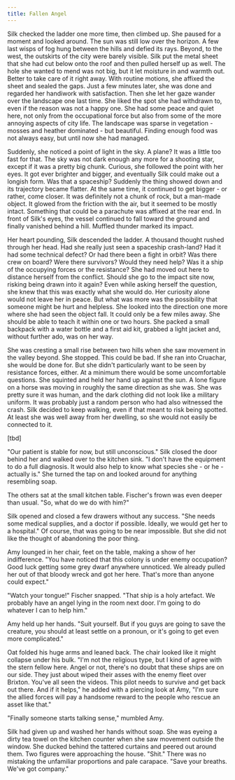 ```yaml
---
title: Fallen Angel
---
```

Silk checked the ladder one more time, then climbed up. She paused for a moment and looked around. The sun was still low over the horizon. A few last wisps of fog hung between the hills and defied its rays. Beyond, to the west, the outskirts of the city were barely visible. Silk put the metal sheet that she had cut below onto the roof and then pulled herself up as well. The hole she wanted to mend was not big, but it let moisture in and warmth out. Better to take care of it right away. With routine motions, she affixed the sheet and sealed the gaps. Just a few minutes later, she was done and regarded her handiwork with satisfaction. Then she let her gaze wander over the landscape one last time. She liked the spot she had withdrawn to, even if the reason was not a happy one. She had some peace and quiet here, not only from the occupational force but also from some of the more annoying aspects of city life. The landscape was sparse in vegetation - mosses and heather dominated - but beautiful. Finding enough food was not always easy, but until now she had managed.

Suddenly, she noticed a point of light in the sky. A plane? It was a little too fast for that. The sky was not dark enough any more for a shooting star, except if it was a pretty big chunk. Curious, she followed the point with her eyes. It got ever brighter and bigger, and eventually Silk could make out a longish form. Was that a spaceship? Suddenly the thing showed down and its trajectory became flatter. At the same time, it continued to get bigger - or rather, come closer. It was definitely not a chunk of rock, but a man-made object. It glowed from the friction with the air, but it seemed to be mostly intact. Something that could be a parachute was affixed at the rear end. In front of Silk's eyes, the vessel continued to fall toward the ground and finally vanished behind a hill. Muffled thunder marked its impact.

Her heart pounding, Silk descended the ladder. A thousand thought rushed through her head. Had she really just seen a spaceship crash-land? Had it had some technical defect? Or had there been a fight in orbit? Was there crew on board? Were there survivors? Would they need help? Was it a ship of the occupying forces or the resistance? She had moved out here to distance herself from the conflict. Should she go to the impact site now, risking being drawn into it again? Even while asking herself the question, she knew that this was exactly what she would do. Her curiosity alone would not leave her in peace. But what was more was the possibility that someone might be hurt and helpless. She looked into the direction one more where she had seen the object fall. It could only be a few miles away. She should be able to teach it within one or two hours. She packed a small backpack with a water bottle and a first aid kit, grabbed a light jacket and, without further ado, was on her way.

She was cresting a small rise between two hills when she saw movement in the valley beyond. She stopped. This could be bad. If she ran into Cruachar, she would be done for. But she didn't particularly want to be seen by resistance forces, either. At a minimum there would be some uncomfortable questions. She squinted and held her hand up against the sun. A lone figure on a horse was moving in roughly the same direction as she was. She was pretty sure it was human, and the dark clothing did not look like a military uniform. It was probably just a random person who had also witnessed the crash. Silk decided to keep walking, even if that meant to risk being spotted. At least she was well away from her dwelling, so she would not easily be connected to it.

[tbd]

"Our patient is stable for now, but still unconscious." Silk closed the door behind her and walked over to the kitchen sink. "I don't have the equipment to do a full diagnosis. It would also help to know what species she - or he - actually is." She turned the tap on and looked around for anything resembling soap.

The others sat at the small kitchen table. Fischer's frown was even deeper than usual. "So, what do we do with him?"

Silk opened and closed a few drawers without any success. "She needs some medical supplies, and a doctor if possible. Ideally, we would get her to a hospital." Of course, that was going to be near impossible. But she did not like the thought of abandoning the poor thing.

Amy lounged in her chair, feet on the table, making a show of her indifference. "You have noticed that this colony is under enemy occupation? Good luck getting some grey dwarf anywhere unnoticed. We already pulled her out of that bloody wreck and got her here. That's more than anyone could expect."

"Watch your tongue!" Fischer snapped. "That ship is a holy artefact. We probably have an angel lying in the room next door. I'm going to do whatever I can to help him."

Amy held up her hands. "Suit yourself. But if you guys are going to save the creature, you should at least settle on a pronoun, or it's going to get even more complicated."

Oat folded his huge arms and leaned back. The chair looked like it might collapse under his bulk. "I'm not the religious type, but I kind of agree with the stern fellow here. Angel or not, there's no doubt that these ships are on our side. They just about wiped their asses with the enemy fleet over Brixton. You've all seen the videos. This pilot needs to survive and get back out there. And if it helps," he added with a piercing look at Amy, "I'm sure the allied forces will pay a handsome reward to the people who rescue an asset like that."

"Finally someone starts talking sense," mumbled Amy.

Silk had given up and washed her hands without soap. She was eyeing a dirty tea towel on the kitchen counter when she saw movement outside the window. She ducked behind the tattered curtains and peered out around them. Two figures were approaching the house. "Shit." There was no mistaking the unfamiliar proportions and pale carapace. "Save your breaths. We've got company."
